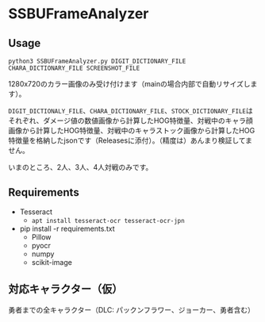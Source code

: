 
# SSBUFrameAnalyzer

## Usage

```
python3 SSBUFrameAnalyzer.py DIGIT_DICTIONARY_FILE CHARA_DICTIONARY_FILE SCREENSHOT_FILE
```

1280x720のカラー画像のみ受け付けます（mainの場合内部で自動リサイズします）。

`DIGIT_DICTIONALY_FILE`、`CHARA_DICTIONARY_FILE`、`STOCK_DICTIONARY_FILE`はそれぞれ、ダメージ値の数値画像から計算したHOG特徴量、対戦中のキャラ顔画像から計算したHOG特徴量、対戦中のキャラストック画像から計算したHOG特徴量を格納したjsonです（Releasesに添付）。（精度は）あんまり検証してません。

いまのところ、2人、3人、4人対戦のみです。

## Requirements

- Tesseract
    - `apt install tesseract-ocr tesseract-ocr-jpn`
- pip install -r requirements.txt
    - Pillow
    - pyocr
    - numpy
    - scikit-image

## 対応キャラクター（仮）

勇者までの全キャラクター（DLC: パックンフラワー、ジョーカー、勇者含む）

